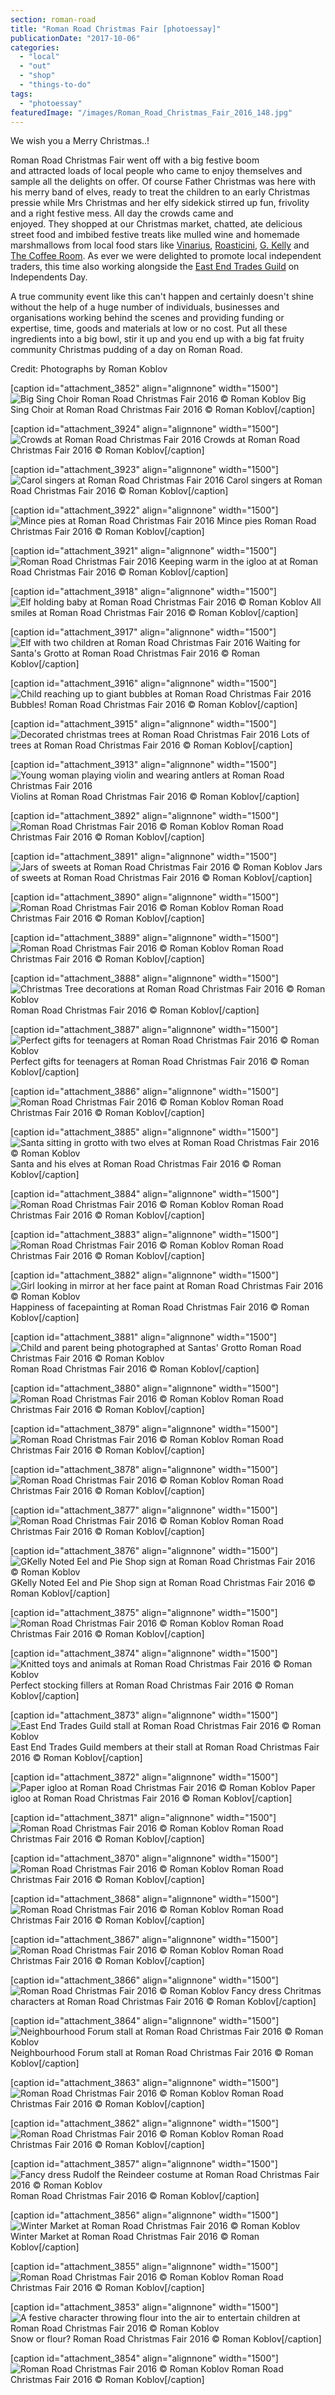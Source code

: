 ```yaml
---
section: roman-road
title: "Roman Road Christmas Fair [photoessay]"
publicationDate: "2017-10-06"
categories: 
  - "local"
  - "out"
  - "shop"
  - "things-to-do"
tags: 
  - "photoessay"
featuredImage: "/images/Roman_Road_Christmas_Fair_2016_148.jpg"
---
```


We wish you a Merry Christmas..!

Roman Road Christmas Fair went off with a big festive boom and attracted loads of local people who came to enjoy themselves and sample all the delights on offer. Of course Father Christmas was here with his merry band of elves, ready to treat the children to an early Christmas pressie while Mrs Christmas and her elfy sidekick stirred up fun, frivolity and a right festive mess. All day the crowds came and enjoyed. They shopped at our Christmas market, chatted, ate delicious street food and imbibed festive treats like mulled wine and homemade marshmallows from local food stars like [Vinarius](https://www.vinarius.london), [Roasticini](https://www.roasticini.com), [G. Kelly](https://gkelly.london) and [The Coffee Room](https://www.the-coffeeroom.com). As ever we were delighted to promote local independent traders, this time also working alongside the [East End Trades Guild](https://eastendtradesguild.org.uk) on Independents Day.

A true community event like this can't happen and certainly doesn't shine without the help of a huge number of individuals, businesses and organisations working behind the scenes and providing funding or expertise, time, goods and materials at low or no cost. Put all these ingredients into a big bowl, stir it up and you end up with a big fat fruity community Christmas pudding of a day on Roman Road.

Credit: Photographs by Roman Koblov

\[caption id="attachment\_3852" align="alignnone" width="1500"\]![Big Sing Choir Roman Road Christmas Fair 2016 © Roman Koblov](/images/Roman_Road_Christmas_Fair_2016_000.jpg) Big Sing Choir at Roman Road Christmas Fair 2016 © Roman Koblov\[/caption\]

\[caption id="attachment\_3924" align="alignnone" width="1500"\]![Crowds at Roman Road Christmas Fair 2016](/images/Roman_Road_Christmas_Fair_2016_159-1.jpg) Crowds at Roman Road Christmas Fair 2016 © Roman Koblov\[/caption\]

\[caption id="attachment\_3923" align="alignnone" width="1500"\]![Carol singers at Roman Road Christmas Fair 2016](/images/Roman_Road_Christmas_Fair_2016_262.jpg) Carol singers at Roman Road Christmas Fair 2016 © Roman Koblov\[/caption\]

\[caption id="attachment\_3922" align="alignnone" width="1500"\]![Mince pies at Roman Road Christmas Fair 2016](/images/Roman_Road_Christmas_Fair_2016_259.jpg) Mince pies Roman Road Christmas Fair 2016 © Roman Koblov\[/caption\]

\[caption id="attachment\_3921" align="alignnone" width="1500"\]![Roman Road Christmas Fair 2016](/images/Roman_Road_Christmas_Fair_2016_253.jpg) Keeping warm in the igloo at at Roman Road Christmas Fair 2016 © Roman Koblov\[/caption\]

\[caption id="attachment\_3918" align="alignnone" width="1500"\]![Elf holding baby at Roman Road Christmas Fair 2016 © Roman Koblov](/images/Roman_Road_Christmas_Fair_2016_227.jpg) All smiles at Roman Road Christmas Fair 2016 © Roman Koblov\[/caption\]

\[caption id="attachment\_3917" align="alignnone" width="1500"\]![Elf with two children at Roman Road Christmas Fair 2016](/images/Roman_Road_Christmas_Fair_2016_218.jpg) Waiting for Santa's Grotto at Roman Road Christmas Fair 2016 © Roman Koblov\[/caption\]

\[caption id="attachment\_3916" align="alignnone" width="1500"\]![Child reaching up to giant bubbles at Roman Road Christmas Fair 2016](/images/Roman_Road_Christmas_Fair_2016_214.jpg) Bubbles! Roman Road Christmas Fair 2016 © Roman Koblov\[/caption\]

\[caption id="attachment\_3915" align="alignnone" width="1500"\]![Decorated christmas trees at Roman Road Christmas Fair 2016](/images/Roman_Road_Christmas_Fair_2016_210.jpg) Lots of trees at Roman Road Christmas Fair 2016 © Roman Koblov\[/caption\]

\[caption id="attachment\_3913" align="alignnone" width="1500"\]![Young woman playing violin and wearing antlers at Roman Road Christmas Fair 2016](/images/Roman_Road_Christmas_Fair_2016_200.jpg) Violins at Roman Road Christmas Fair 2016 © Roman Koblov\[/caption\]

\[caption id="attachment\_3892" align="alignnone" width="1500"\]![Roman Road Christmas Fair 2016 © Roman Koblov](/images/Roman_Road_Christmas_Fair_2016_146.jpg) Roman Road Christmas Fair 2016 © Roman Koblov\[/caption\]

\[caption id="attachment\_3891" align="alignnone" width="1500"\]![Jars of sweets at Roman Road Christmas Fair 2016 © Roman Koblov](/images/Roman_Road_Christmas_Fair_2016_144.jpg) Jars of sweets at Roman Road Christmas Fair 2016 © Roman Koblov\[/caption\]

\[caption id="attachment\_3890" align="alignnone" width="1500"\]![Roman Road Christmas Fair 2016 © Roman Koblov](/images/Roman_Road_Christmas_Fair_2016_139.jpg) Roman Road Christmas Fair 2016 © Roman Koblov\[/caption\]

\[caption id="attachment\_3889" align="alignnone" width="1500"\]![Roman Road Christmas Fair 2016 © Roman Koblov](/images/Roman_Road_Christmas_Fair_2016_138.jpg) Roman Road Christmas Fair 2016 © Roman Koblov\[/caption\]

\[caption id="attachment\_3888" align="alignnone" width="1500"\]![Christmas Tree decorations at Roman Road Christmas Fair 2016 © Roman Koblov](/images/Roman_Road_Christmas_Fair_2016_128.jpg) Roman Road Christmas Fair 2016 © Roman Koblov\[/caption\]

\[caption id="attachment\_3887" align="alignnone" width="1500"\]![Perfect gifts for teenagers at Roman Road Christmas Fair 2016 © Roman Koblov](/images/Roman_Road_Christmas_Fair_2016_127.jpg) Perfect gifts for teenagers at Roman Road Christmas Fair 2016 © Roman Koblov\[/caption\]

\[caption id="attachment\_3886" align="alignnone" width="1500"\]![Roman Road Christmas Fair 2016 © Roman Koblov](/images/Roman_Road_Christmas_Fair_2016_124.jpg) Roman Road Christmas Fair 2016 © Roman Koblov\[/caption\]

\[caption id="attachment\_3885" align="alignnone" width="1500"\]![Santa sitting in grotto with two elves at Roman Road Christmas Fair 2016 © Roman Koblov](/images/Roman_Road_Christmas_Fair_2016_123.jpg) Santa and his elves at Roman Road Christmas Fair 2016 © Roman Koblov\[/caption\]

\[caption id="attachment\_3884" align="alignnone" width="1500"\]![Roman Road Christmas Fair 2016 © Roman Koblov](/images/Roman_Road_Christmas_Fair_2016_118.jpg) Roman Road Christmas Fair 2016 © Roman Koblov\[/caption\]

\[caption id="attachment\_3883" align="alignnone" width="1500"\]![Roman Road Christmas Fair 2016 © Roman Koblov](/images/Roman_Road_Christmas_Fair_2016_117.jpg) Roman Road Christmas Fair 2016 © Roman Koblov\[/caption\]

\[caption id="attachment\_3882" align="alignnone" width="1500"\]![Girl looking in mirror at her face paint at Roman Road Christmas Fair 2016 © Roman Koblov](/images/Roman_Road_Christmas_Fair_2016_113.jpg) Happiness of facepainting at Roman Road Christmas Fair 2016 © Roman Koblov\[/caption\]

\[caption id="attachment\_3881" align="alignnone" width="1500"\]![Child and parent being photographed at Santas' Grotto Roman Road Christmas Fair 2016 © Roman Koblov](/images/Roman_Road_Christmas_Fair_2016_108.jpg) Roman Road Christmas Fair 2016 © Roman Koblov\[/caption\]

\[caption id="attachment\_3880" align="alignnone" width="1500"\]![Roman Road Christmas Fair 2016 © Roman Koblov](/images/Roman_Road_Christmas_Fair_2016_107.jpg) Roman Road Christmas Fair 2016 © Roman Koblov\[/caption\]

\[caption id="attachment\_3879" align="alignnone" width="1500"\]![Roman Road Christmas Fair 2016 © Roman Koblov](/images/Roman_Road_Christmas_Fair_2016_102.jpg) Roman Road Christmas Fair 2016 © Roman Koblov\[/caption\]

\[caption id="attachment\_3878" align="alignnone" width="1500"\]![Roman Road Christmas Fair 2016 © Roman Koblov](/images/Roman_Road_Christmas_Fair_2016_100.jpg) Roman Road Christmas Fair 2016 © Roman Koblov\[/caption\]

\[caption id="attachment\_3877" align="alignnone" width="1500"\]![Roman Road Christmas Fair 2016 © Roman Koblov](/images/Roman_Road_Christmas_Fair_2016_093.jpg) Roman Road Christmas Fair 2016 © Roman Koblov\[/caption\]

\[caption id="attachment\_3876" align="alignnone" width="1500"\]![GKelly Noted Eel and Pie Shop sign at Roman Road Christmas Fair 2016 © Roman Koblov](/images/Roman_Road_Christmas_Fair_2016_089.jpg) GKelly Noted Eel and Pie Shop sign at Roman Road Christmas Fair 2016 © Roman Koblov\[/caption\]

\[caption id="attachment\_3875" align="alignnone" width="1500"\]![Roman Road Christmas Fair 2016 © Roman Koblov](/images/Roman_Road_Christmas_Fair_2016_088.jpg) Roman Road Christmas Fair 2016 © Roman Koblov\[/caption\]

\[caption id="attachment\_3874" align="alignnone" width="1500"\]![Knitted toys and animals at Roman Road Christmas Fair 2016 © Roman Koblov](/images/Roman_Road_Christmas_Fair_2016_084.jpg) Perfect stocking fillers at Roman Road Christmas Fair 2016 © Roman Koblov\[/caption\]

\[caption id="attachment\_3873" align="alignnone" width="1500"\]![East End Trades Guild stall at Roman Road Christmas Fair 2016 © Roman Koblov](/images/Roman_Road_Christmas_Fair_2016_082.jpg) East End Trades Guild members at their stall at Roman Road Christmas Fair 2016 © Roman Koblov\[/caption\]

\[caption id="attachment\_3872" align="alignnone" width="1500"\]![Paper igloo at Roman Road Christmas Fair 2016 © Roman Koblov](/images/Roman_Road_Christmas_Fair_2016_078.jpg) Paper igloo at Roman Road Christmas Fair 2016 © Roman Koblov\[/caption\]

\[caption id="attachment\_3871" align="alignnone" width="1500"\]![Roman Road Christmas Fair 2016 © Roman Koblov](/images/Roman_Road_Christmas_Fair_2016_075.jpg) Roman Road Christmas Fair 2016 © Roman Koblov\[/caption\]

\[caption id="attachment\_3870" align="alignnone" width="1500"\]![Roman Road Christmas Fair 2016 © Roman Koblov](/images/Roman_Road_Christmas_Fair_2016_074.jpg) Roman Road Christmas Fair 2016 © Roman Koblov\[/caption\]

\[caption id="attachment\_3868" align="alignnone" width="1500"\]![Roman Road Christmas Fair 2016 © Roman Koblov](/images/Roman_Road_Christmas_Fair_2016_069.jpg) Roman Road Christmas Fair 2016 © Roman Koblov\[/caption\]

\[caption id="attachment\_3867" align="alignnone" width="1500"\]![Roman Road Christmas Fair 2016 © Roman Koblov](/images/Roman_Road_Christmas_Fair_2016_068.jpg) Roman Road Christmas Fair 2016 © Roman Koblov\[/caption\]

\[caption id="attachment\_3866" align="alignnone" width="1500"\]![Roman Road Christmas Fair 2016 © Roman Koblov](/images/Roman_Road_Christmas_Fair_2016_067.jpg) Fancy dress Chritmas characters at Roman Road Christmas Fair 2016 © Roman Koblov\[/caption\]

\[caption id="attachment\_3864" align="alignnone" width="1500"\]![Neighbourhood Forum stall at Roman Road Christmas Fair 2016 © Roman Koblov](/images/Roman_Road_Christmas_Fair_2016_064.jpg) Neighbourhood Forum stall at Roman Road Christmas Fair 2016 © Roman Koblov\[/caption\]

\[caption id="attachment\_3863" align="alignnone" width="1500"\]![Roman Road Christmas Fair 2016 © Roman Koblov](/images/Roman_Road_Christmas_Fair_2016_056.jpg) Roman Road Christmas Fair 2016 © Roman Koblov\[/caption\]

\[caption id="attachment\_3862" align="alignnone" width="1500"\]![Roman Road Christmas Fair 2016 © Roman Koblov](/images/Roman_Road_Christmas_Fair_2016_048.jpg) Roman Road Christmas Fair 2016 © Roman Koblov\[/caption\]

\[caption id="attachment\_3857" align="alignnone" width="1500"\]![Fancy dress Rudolf the Reindeer costume at Roman Road Christmas Fair 2016 © Roman Koblov](/images/Roman_Road_Christmas_Fair_2016_029.jpg) Roman Road Christmas Fair 2016 © Roman Koblov\[/caption\]

\[caption id="attachment\_3856" align="alignnone" width="1500"\]![Winter Market at Roman Road Christmas Fair 2016 © Roman Koblov](/images/Roman_Road_Christmas_Fair_2016_027.jpg) Winter Market at Roman Road Christmas Fair 2016 © Roman Koblov\[/caption\]

\[caption id="attachment\_3855" align="alignnone" width="1500"\]![Roman Road Christmas Fair 2016 © Roman Koblov](/images/Roman_Road_Christmas_Fair_2016_019.jpg) Roman Road Christmas Fair 2016 © Roman Koblov\[/caption\]

\[caption id="attachment\_3853" align="alignnone" width="1500"\]![A festive character throwing flour into the air to entertain children at Roman Road Christmas Fair 2016 © Roman Koblov](/images/Roman_Road_Christmas_Fair_2016_004.jpg) Snow or flour? Roman Road Christmas Fair 2016 © Roman Koblov\[/caption\]

\[caption id="attachment\_3854" align="alignnone" width="1500"\]![Roman Road Christmas Fair 2016 © Roman Koblov](/images/Roman_Road_Christmas_Fair_2016_010.jpg) Roman Road Christmas Fair 2016 © Roman Koblov\[/caption\]

